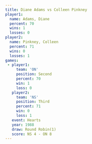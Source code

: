 ```yaml
---
title: Diane Adams vs Colleen Pinkney
player1:                
  name: Adams, Diane    
  percent: 70           
  wins: 1               
  losses: 0             
player2:                
  name: Pinkney, Colleen
  percent: 71           
  wins: 0               
  losses: 1             
games:
 - player1:          
     team: 'ON'      
     position: Second
     percent: 70     
     win: 1          
     loss: 0         
   player2:         
     team: 'NS'     
     position: Third
     percent: 71    
     win: 0         
     loss: 1        
   event: Hearts       
   year: 1988          
   draw: Round Robin(1)
   score: NS 4 - ON 8  
---
```

